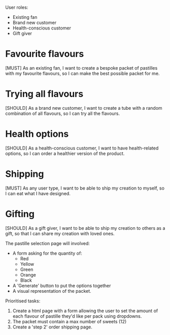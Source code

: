 User roles:
- Existing fan
- Brand new customer
- Health-conscious customer
- Gift giver


# Favourite flavours
[MUST] As an existing fan, I want to create a bespoke packet of pastilles with my favourite flavours, so I can make the best possible packet for me.

# Trying all flavours
[SHOULD] As a brand new customer, I want to create a tube with a random combination of all flavours, so I can try all the flavours.

# Health options
[SHOULD] As a health-conscious customer, I want to have health-related options, so I can order a healthier version of the product.

# Shipping
[MUST] As any user type, I want to be able to ship my creation to myself, so I can eat what I have designed.

# Gifting
[SHOULD] As a gift giver, I want to be able to ship my creation to others as a gift, so that I can share my creation with loved ones.


The pastille selection page will involved:
- A form asking for the quantity of: 
    - Red
    - Yellow
    - Green
    - Orange
    - Black
- A 'Generate' button to put the options together
- A visual representation of the packet.


Prioritised tasks:
1. Create a html page with a form allowing the user to set the amount of each flavour of pastille they'd like per pack using dropdowns.
2. The packet must contain a max number of sweets (12)
3. Create a 'step 2' order shipping page. 
